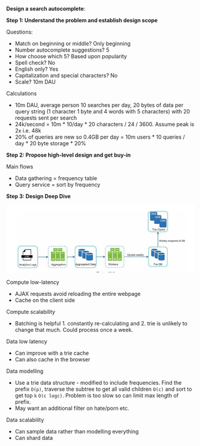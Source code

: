 **Design a search autocomplete**:

**Step 1: Understand the problem and establish design scope**

Questions:
* Match on beginning or middle? Only beginning
* Number autocomplete suggestions? 5
* How choose which 5? Based upon popularity
* Spell check? No
* English only? Yes
* Capitalization and special characters? No
* Scale? 10m DAU

Calculations
* 10m DAU, average person 10 searches per day, 20 bytes of data per query string (1 character 1 byte and 4 words with 5 characters) with 20 requests sent per search
* 24k/second = 10m * 10/day * 20 characters / 24 / 3600. Assume peak is 2x i.e. 48k
* 20% of queries are new so 0.4GB per day = 10m users * 10 queries / day * 20 byte storage * 20%

**Step 2: Propose high-level design and get buy-in**

Main flows
* Data gathering = frequency table
* Query service = sort by frequency 

**Step 3: Design Deep Dive**

![image info](./../../../../images/search_autocomplete.png)

Compute low-latency
* AJAX requests avoid reloading the entire webpage
* Cache on the client side

Compute scalability
* Batching is helpful 1. constantly re-calculating and 2. trie is unlikely to change that much. Could process once a week.

Data low latency
* Can improve with a trie cache
* Can also cache in the browser

Data modelling
* Use a trie data structure - modified to include frequencies. Find the prefix `O(p)`, traverse the subtree to get all valid children `O(c)` and sort to get top `k` `O(c logc)`. Problem is too slow so can limit max length of prefix.
* May want an additional filter on hate/porn etc.

Data scalability
* Can sample data rather than modelling everything
* Can shard data 